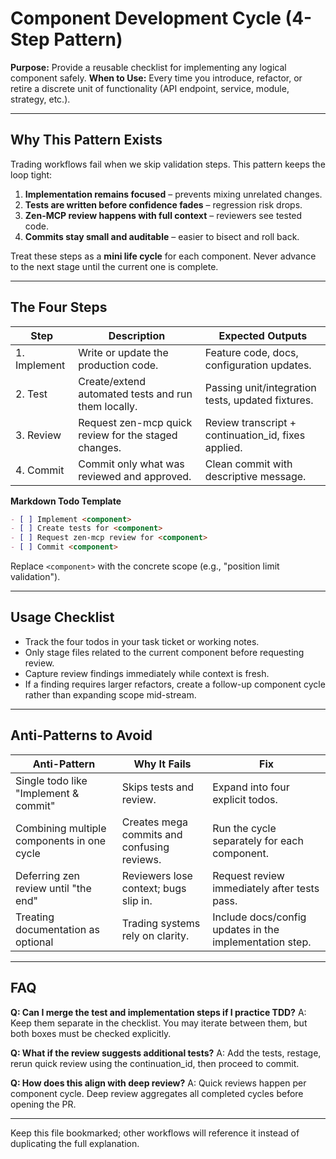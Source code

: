 # Component Development Cycle (4-Step Pattern)

**Purpose:** Provide a reusable checklist for implementing any logical component safely.
**When to Use:** Every time you introduce, refactor, or retire a discrete unit of functionality (API endpoint, service, module, strategy, etc.).

---

## Why This Pattern Exists

Trading workflows fail when we skip validation steps. This pattern keeps the loop tight:

1. **Implementation remains focused** – prevents mixing unrelated changes.
2. **Tests are written before confidence fades** – regression risk drops.
3. **Zen-MCP review happens with full context** – reviewers see tested code.
4. **Commits stay small and auditable** – easier to bisect and roll back.

Treat these steps as a **mini life cycle** for each component. Never advance to the next stage until the current one is complete.

---

## The Four Steps

| Step | Description | Expected Outputs |
|------|-------------|------------------|
| 1. Implement | Write or update the production code. | Feature code, docs, configuration updates. |
| 2. Test | Create/extend automated tests and run them locally. | Passing unit/integration tests, updated fixtures. |
| 3. Review | Request zen-mcp quick review for the staged changes. | Review transcript + continuation_id, fixes applied. |
| 4. Commit | Commit only what was reviewed and approved. | Clean commit with descriptive message. |

**Markdown Todo Template**
```markdown
- [ ] Implement <component>
- [ ] Create tests for <component>
- [ ] Request zen-mcp review for <component>
- [ ] Commit <component>
```

Replace `<component>` with the concrete scope (e.g., "position limit validation").

---

## Usage Checklist

- Track the four todos in your task ticket or working notes.
- Only stage files related to the current component before requesting review.
- Capture review findings immediately while context is fresh.
- If a finding requires larger refactors, create a follow-up component cycle rather than expanding scope mid-stream.

---

## Anti-Patterns to Avoid

| Anti-Pattern | Why It Fails | Fix |
|--------------|-------------|-----|
| Single todo like "Implement & commit" | Skips tests and review. | Expand into four explicit todos. |
| Combining multiple components in one cycle | Creates mega commits and confusing reviews. | Run the cycle separately for each component. |
| Deferring zen review until "the end" | Reviewers lose context; bugs slip in. | Request review immediately after tests pass. |
| Treating documentation as optional | Trading systems rely on clarity. | Include docs/config updates in the implementation step. |

---

## FAQ

**Q: Can I merge the test and implementation steps if I practice TDD?**
A: Keep them separate in the checklist. You may iterate between them, but both boxes must be checked explicitly.

**Q: What if the review suggests additional tests?**
A: Add the tests, restage, rerun quick review using the continuation_id, then proceed to commit.

**Q: How does this align with deep review?**
A: Quick reviews happen per component cycle. Deep review aggregates all completed cycles before opening the PR.

---

Keep this file bookmarked; other workflows will reference it instead of duplicating the full explanation.
